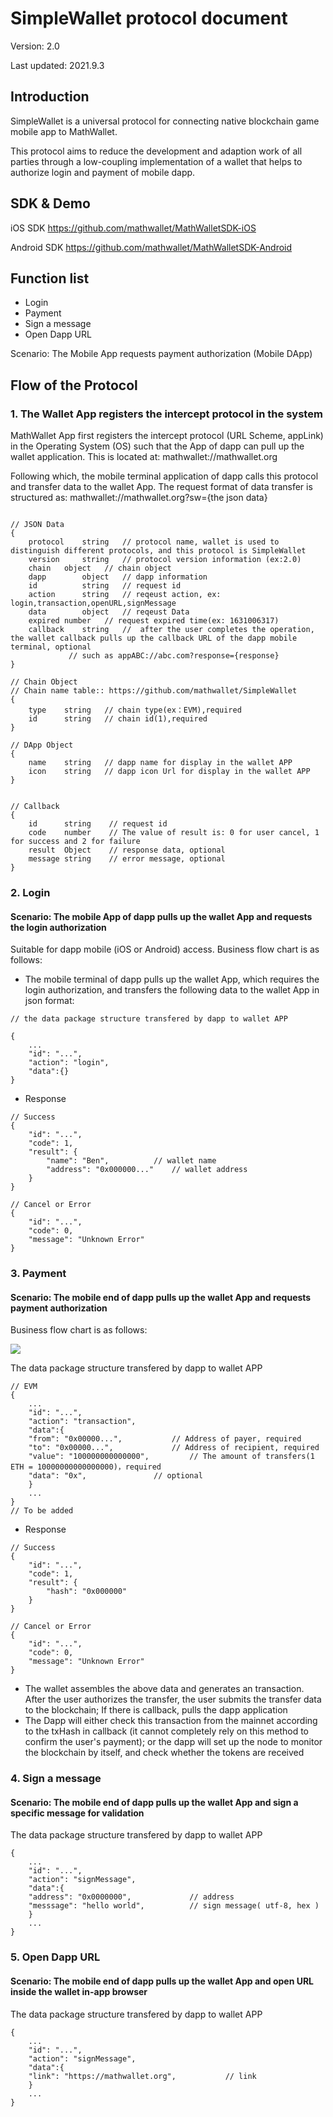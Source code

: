 # SimpleWallet protocol document

Version: 2.0

Last updated: 2021.9.3

## Introduction

SimpleWallet is a universal protocol for connecting native blockchain game mobile app to MathWallet.

This protocol aims to reduce the development and adaption work of all parties through a low-coupling implementation of a wallet that helps to authorize login and payment of mobile dapp.

## SDK & Demo

iOS SDK
https://github.com/mathwallet/MathWalletSDK-iOS

Android SDK
https://github.com/mathwallet/MathWalletSDK-Android

## Function list

- Login
- Payment
- Sign a message
- Open Dapp URL

Scenario: The Mobile App requests payment authorization (Mobile DApp)

## Flow of the Protocol

### 1. The Wallet App registers the intercept protocol in the system

MathWallet App first registers the intercept protocol (URL Scheme, appLink) in the Operating System (OS) such that the App of dapp can pull up the wallet application. This is located at: mathwallet://mathwallet.org

Following which, the mobile terminal application of dapp calls this protocol and transfer data to the wallet App. The request format of data transfer is structured as:
mathwallet://mathwallet.org?sw={the json data}


```

// JSON Data
{
    protocol	string   // protocol name, wallet is used to distinguish different protocols, and this protocol is SimpleWallet
    version     string   // protocol version information (ex:2.0)
    chain  	object   // chain object
    dapp        object   // dapp information
    id          string   // request id
    action      string   // reqeust action, ex: login,transaction,openURL,signMessage
    data        object   // reqeust Data
    expired	number   // request expired time(ex: 1631006317)
    callback    string   //  after the user completes the operation, the wallet callback pulls up the callback URL of the dapp mobile terminal, optional
			 // such as appABC://abc.com?response={response}
}

// Chain Object
// Chain name table:: https://github.com/mathwallet/SimpleWallet
{
    type    string   // chain type(ex：EVM),required
    id      string   // chain id(1),required
}

// DApp Object
{
    name    string   // dapp name for display in the wallet APP
    icon    string   // dapp icon Url for display in the wallet APP
}


// Callback
{
    id	    string    // request id
    code    number    // The value of result is: 0 for user cancel, 1 for success and 2 for failure
    result  Object    // response data, optional
    message string    // error message, optional
}

```

### 2. Login

#### Scenario: The mobile App of dapp pulls up the wallet App and requests the login authorization

Suitable for dapp mobile (iOS or Android) access. Business flow chart is as follows:

- The mobile terminal of dapp pulls up the wallet App, which requires the login authorization, and transfers the following data to the wallet App in json format:
```
// the data package structure transfered by dapp to wallet APP

{
    ...
    "id": "...",
    "action": "login",
    "data":{}
}
```

- Response
```
// Success
{
    "id": "...",
    "code": 1,
    "result": {
        "name": "Ben", 			// wallet name
        "address": "0x000000..."	// wallet address
    }
}

// Cancel or Error
{
    "id": "...",
    "code": 0,
    "message": "Unknown Error"
}
```

### 3. Payment

#### Scenario: The mobile end of dapp pulls up the wallet App and requests payment authorization

Business flow chart is as follows:

![](http://qiniu.eth.fm/2021-09-03-flow.jpg)


The data package structure transfered by dapp to wallet APP
```
// EVM
{
    ...
    "id": "...",
    "action": "transaction",
    "data":{
	"from": "0x00000...", 			// Address of payer, required
	"to": "0x00000...",   			// Address of recipient, required
	"value": "100000000000000",   		// The amount of transfers(1 ETH = 10000000000000000)，required
	"data": "0x", 				// optional
    }
    ...
}
// To be added

```

- Response
```
// Success
{
    "id": "...",
    "code": 1,
    "result": {
        "hash": "0x000000"
    }
}

// Cancel or Error
{
    "id": "...",
    "code": 0,
    "message": "Unknown Error"
}
```

- The wallet assembles the above data and generates an transaction. After the user authorizes the transfer, the user submits the transfer data to the blockchain; If there is callback, pulls the dapp application
- The Dapp will either check this transaction from the mainnet according to the txHash in callback (it cannot completely rely on this method to confirm the user's payment); or the dapp will set up the node to monitor the blockchain by itself, and check whether the tokens are received

### 4. Sign a message

#### Scenario: The mobile end of dapp pulls up the wallet App and sign a specific message for validation

The data package structure transfered by dapp to wallet APP

```
{
    ...
    "id": "...",
    "action": "signMessage",
    "data":{
	"address": "0x0000000", 			// address
	"messsage": "hello world", 			// sign message( utf-8, hex )
    }
    ...
}

```

### 5. Open Dapp URL

#### Scenario: The mobile end of dapp pulls up the wallet App and open URL inside the wallet in-app browser

The data package structure transfered by dapp to wallet APP
```
{
    ...
    "id": "...",
    "action": "signMessage",
    "data":{
	"link": "https://mathwallet.org", 			// link
    }
    ...
}

```
